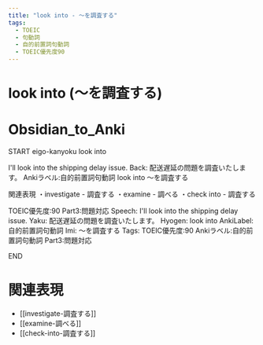 ```yaml
---
title: "look into - ～を調査する"
tags:
  - TOEIC
  - 句動詞
  - 自的前置詞句動詞
  - TOEIC優先度90
---
```


# look into (～を調査する)

# Obsidian_to_Anki
START
eigo-kanyoku
look into

I'll look into the shipping delay issue.
Back: 
配送遅延の問題を調査いたします。
Ankiラベル:自的前置詞句動詞
look into
～を調査する

関連表現
・investigate - 調査する
・examine - 調べる
・check into - 調査する

TOEIC優先度:90
Part3:問題対応
Speech: I'll look into the shipping delay issue.
Yaku: 配送遅延の問題を調査いたします。
Hyogen: look into
AnkiLabel: 自的前置詞句動詞
Imi: ～を調査する
Tags: TOEIC優先度:90 Ankiラベル:自的前置詞句動詞 Part3:問題対応
<!--ID: 1752099912590-->
END

# 関連表現
- [[investigate-調査する]]
- [[examine-調べる]]
- [[check-into-調査する]] 